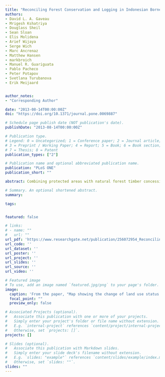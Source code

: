 ```yaml
---
title: "Reconciling Forest Conservation and Logging in Indonesian Borneo"
authors:
- David L. A. Gaveau
- Mrigesh Kshatriya
- Douglass Sheil
- Sean Sloan
- Elis Molidena
- Arief Wijaya
- Serge Wich
- Marc Ancrenaz
- Matthew Hansen
- markbroich
- Manuel R. Guariguata
- Pablo Pacheco
- Peter Potapov
- Svetlana Turubanova
- Erik Meijaard


author_notes:
- "Corresponding Author"

date: "2013-08-14T00:00:00Z"
doi: "https://doi.org/10.1371/journal.pone.0069887"

# Schedule page publish date (NOT publication's date).
publishDate: "2013-08-14T00:00:00Z"

# Publication type.
# Legend: 0 = Uncategorized; 1 = Conference paper; 2 = Journal article;
# 3 = Preprint / Working Paper; 4 = Report; 5 = Book; 6 = Book section;
# 7 = Thesis; 8 = Patent
publication_types: ["2"]

# Publication name and optional abbreviated publication name.
publication: "PLoS ONE"
publication_short: ""

abstract: Combining protected areas with natural forest timber concessions may sustain larger forest landscapes than is possible via protected areas alone. However, the role of timber concessions in maintaining natural forest remains poorly characterized. An estimated 57% (303,525 km2) of Kalimantan's land area (532,100 km2) was covered by natural forest in 2000. About 14,212 km2 (4.7%) had been cleared by 2010. Forests in oil palm concessions had been reduced by 5,600 km2 (14.1%), while the figures for timber concessions are 1,336 km2 (1.5%), and for protected forests are 1,122 km2 (1.2%). These deforestation rates explain little about the relative performance of the different land use categories under equivalent conversion risks due to the confounding effects of location. An estimated 25% of lands allocated for timber harvesting in 2000 had their status changed to industrial plantation concessions in 2010. Based on a sample of 3,391 forest plots (1×1 km; 100 ha), and matching statistical analyses, 2000–2010 deforestation was on average 17.6 ha lower (95% C.I.; −22.3 ha–−12.9 ha) in timber concession plots than in oil palm concession plots. When location effects were accounted for, deforestation rates in timber concessions and protected areas were not significantly different (Mean difference; 0.35 ha; 95% C.I.; −0.002 ha–0.7 ha). Natural forest timber concessions in Kalimantan had similar ability as protected areas to maintain forest cover during 2000–2010, provided the former were not reclassified to industrial plantation concessions. Our study indicates the desirability of the Government of Indonesia designating its natural forest timber concessions as protected areas under the IUCN Protected Area Category VI to protect them from reclassification.

# Summary. An optional shortened abstract.
summary: 

tags:


featured: false

# links:
# - name: ""
#   url: ""
url_pdf: 'https://www.researchgate.net/publication/256072954_Reconciling_Forest_Conservation_and_Logging_in_Indonesian_Borneo'
url_code: ''
url_dataset: ''
url_poster: ''
url_project: ''
url_slides: ''
url_source: ''
url_video: ''

# Featured image
# To use, add an image named `featured.jpg/png` to your page's folder. 
image:
  caption: 'From the paper, "Map showing the change of land use status of area allocated for natural timber harvesting and protected areas during 2000–2010 in Kalimantan. Area allocated for natural timber harvesting in 2000 and 2010 (light green); Protected area in 2000 and 2010 (dark green); Area allocated for natural timber harvesting in 2000 reclassified to industrial plantation concessions in 2010 (red); Area allocated for natural timber harvesting in 2000 reclassified to protected area in 2010 (orange); Protected area in 2000 reclassified to industrial plantation concessions in 2010 (yellow)." '
  focal_point: ""
  preview_only: false

# Associated Projects (optional).
#   Associate this publication with one or more of your projects.
#   Simply enter your project's folder or file name without extension.
#   E.g. `internal-project` references `content/project/internal-project/index.md`.
#   Otherwise, set `projects: []`.
projects: []

# Slides (optional).
#   Associate this publication with Markdown slides.
#   Simply enter your slide deck's filename without extension.
#   E.g. `slides: "example"` references `content/slides/example/index.md`.
#   Otherwise, set `slides: ""`.
slides: ""
---
```



